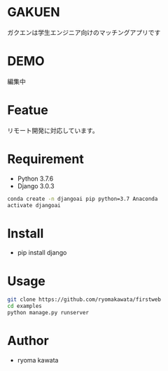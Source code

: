 # GAKUEN
ガクエンは学生エンジニア向けのマッチングアプリです

# DEMO

編集中

# Featue
リモート開発に対応しています。

# Requirement

* Python 3.7.6
* Django 3.0.3

```bash
conda create -n djangoai pip python=3.7 Anaconda
activate djangoai
```
# Install

* pip install django

# Usage

```bash
git clone https://github.com/ryomakawata/firstweb
cd examples
python manage.py runserver
```
# Author

* ryoma kawata
